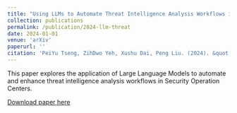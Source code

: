 ```yaml
---
title: "Using LLMs to Automate Threat Intelligence Analysis Workflows in Security Operation Centers"
collection: publications
permalink: /publication/2024-llm-threat
date: 2024-01-01
venue: 'arXiv'
paperurl: ''
citation: 'PeiYu Tseng, ZihDwo Yeh, Xushu Dai, Peng Liu. (2024). &quot;Using LLMs to Automate Threat Intelligence Analysis Workflows in Security Operation Centers.&quot; <i>In progress</i>'
---
```


This paper explores the application of Large Language Models to automate and enhance threat intelligence analysis workflows in Security Operation Centers.

[Download paper here](https://doi.org/10.48550/arXiv.2407.13093)